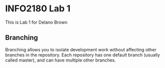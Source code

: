 # INFO2180 Lab 1

This is Lab 1 for Delano Brown

## Branching
Branching allows you to isolate development work without affecting other branches in the repository. Each repository
has one default branch (usually called master), and can have
multiple other branches.
